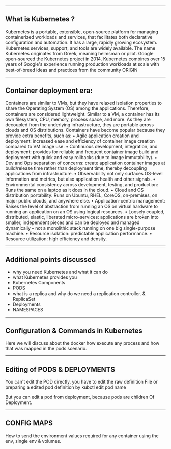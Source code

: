 ---------------------------
What is Kubernetes ? 
----------------------------
Kubernetes is a portable, extensible, open-source platform for managing containerized workloads and services, that facilitates both declarative configuration and automation. It has a large, rapidly growing ecosystem. Kubernetes services, support, and tools are widely available.
The name Kubernetes originates from Greek, meaning helmsman or pilot. Google open-sourced the Kubernetes project in 2014. Kubernetes combines over 15 years of Google's experience running production workloads at scale with best-of-breed ideas and practices from the community
ORIGIN

------------------------------
Container deployment era: 
-------------------------------
Containers are similar to VMs, but they have relaxed isolation properties to share the Operating System (OS) among the applications. Therefore, containers are considered lightweight. Similar to a VM, a container has its own filesystem, CPU, memory, process space, and more. As they are decoupled from the underlying infrastructure, they are portable across clouds and OS distributions.
Containers have become popular because they provide extra benefits, such as:
•	Agile application creation and deployment: increased ease and efficiency of container image creation compared to VM image use.
•	Continuous development, integration, and deployment: provides for reliable and frequent container image build and deployment with quick and easy rollbacks (due to image immutability).
•	Dev and Ops separation of concerns: create application container images at build/release time rather than deployment time, thereby decoupling applications from infrastructure.
•	Observability not only surfaces OS-level information and metrics, but also application health and other signals.
•	Environmental consistency across development, testing, and production: Runs the same on a laptop as it does in the cloud.
•	Cloud and OS distribution portability: Runs on Ubuntu, RHEL, CoreOS, on-premises, on major public clouds, and anywhere else.
•	Application-centric management: Raises the level of abstraction from running an OS on virtual hardware to running an application on an OS using logical resources.
•	Loosely coupled, distributed, elastic, liberated micro-services: applications are broken into smaller, independent pieces and can be deployed and managed dynamically – not a monolithic stack running on one big single-purpose machine.
•	Resource isolation: predictable application performance.
•	Resource utilization: high efficiency and density.

-----------------------------
Additional points discussed
------------------------------

* why you need Kubernetes and what it can do
* what Kubernetes provides you
* Kubernetes Components
* PODS
* what is a replica and why do we need a replication controller. & ReplicaSet
* Deployments
* NAMESPACES

----------
Configuration & Commands in Kubernetes
-----------

Here we will discuss about the docker how execute any process and how that was mapped in the pods scenario.

---------------
Editing of PODS & DEPLOYMENTS
----------------
You can't edit the POD directly, you have to edit the raw definition
File or preparing a edited pod definition by kubctl edit pod name

But you can edit a pod from deployment, because pods are children
Of Deployment.

----------------------
CONFIG MAPS
---------------------
How to send the environment values required for any container using the env, single env & volumes.

